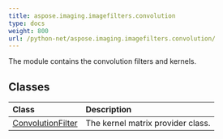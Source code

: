```yaml
---
title: aspose.imaging.imagefilters.convolution
type: docs
weight: 800
url: /python-net/aspose.imaging.imagefilters.convolution/
---
```



The module contains the convolution filters and kernels.

## **Classes**
| **Class** | **Description** |
| :- | :- |
| [ConvolutionFilter](/imaging/python-net/aspose.imaging.imagefilters.convolution/convolutionfilter/) | The kernel matrix provider class. |
